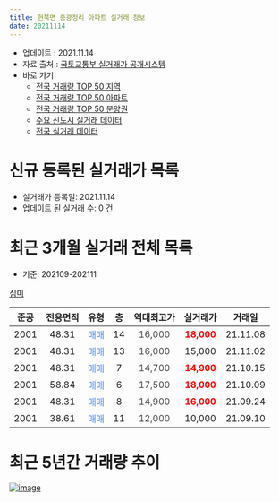 ```yaml
---
title: 현북면 중광정리 아파트 실거래 정보
date: 20211114
---
```


* 업데이트 : 2021.11.14
* 자료 출처 : [국토교통부 실거래가 공개시스템](http://rt.molit.go.kr)
* 바로 가기
    * [전국 거래량 TOP 50 지역](https://apt-info.github.io/apt-trade-info/tr)
    * [전국 거래량 TOP 50 아파트](https://apt-info.github.io/apt-trade-info/ta)
    * [전국 거래량 TOP 50 분양권](https://apt-info.github.io/apt-trade-info/tb)
    * [주요 신도시 실거래 데이터](https://apt-info.github.io/apt-trade-info/newtown)
    * [전국 실거래 데이터](https://apt-info.github.io/apt-trade-info/all)



<script async src="https://pagead2.googlesyndication.com/pagead/js/adsbygoogle.js"></script>
<!-- 기본광고 -->
<ins class="adsbygoogle"
     style="display:block"
     data-ad-client="ca-pub-1142216861245946"
     data-ad-slot="4805727019"
     data-ad-format="auto"
     data-full-width-responsive="true"></ins>
<script>
     (adsbygoogle = window.adsbygoogle || []).push({});
</script>


# 신규 등록된 실거래가 목록

* 실거래가 등록일: 2021.11.14
* 업데이트 된 실거래 수: 0 건




<script async src="https://pagead2.googlesyndication.com/pagead/js/adsbygoogle.js"></script>
<!-- 기본광고 -->
<ins class="adsbygoogle"
     style="display:block"
     data-ad-client="ca-pub-1142216861245946"
     data-ad-slot="4805727019"
     data-ad-format="auto"
     data-full-width-responsive="true"></ins>
<script>
     (adsbygoogle = window.adsbygoogle || []).push({});
</script>


# 최근 3개월 실거래 전체 목록
* 기준: 202109-202111


[심미](https://search.naver.com/search.naver?query=%EC%8B%AC%EB%AF%B8)

|준공|전용면적|유형|층|역대최고가|실거래가|거래일|
|:---:|:---:|:---:|:---:|:---:|:---:|:---:|
|2001|48.31|<span style="color:#4285F3">매매</span>|14|<span style="color:#444444">16,000</span>|<b><span style="color:#FF0000">18,000</span></b>|21.11.08|
|2001|48.31|<span style="color:#4285F3">매매</span>|13|<span style="color:#444444">16,000</span>|15,000|21.11.02|
|2001|48.31|<span style="color:#4285F3">매매</span>|7|<span style="color:#444444">14,700</span>|<b><span style="color:#FF0000">14,900</span></b>|21.10.15|
|2001|58.84|<span style="color:#4285F3">매매</span>|6|<span style="color:#444444">17,500</span>|<b><span style="color:#FF0000">18,000</span></b>|21.10.09|
|2001|48.31|<span style="color:#4285F3">매매</span>|8|<span style="color:#444444">14,900</span>|<b><span style="color:#FF0000">16,000</span></b>|21.09.24|
|2001|38.61|<span style="color:#4285F3">매매</span>|11|<span style="color:#444444">12,000</span>|10,000|21.09.10|



<script async src="https://pagead2.googlesyndication.com/pagead/js/adsbygoogle.js"></script>
<!-- 기본광고 -->
<ins class="adsbygoogle"
     style="display:block"
     data-ad-client="ca-pub-1142216861245946"
     data-ad-slot="4805727019"
     data-ad-format="auto"
     data-full-width-responsive="true"></ins>
<script>
     (adsbygoogle = window.adsbygoogle || []).push({});
</script>


# 최근 5년간 거래량 추이


<div style="width:100%;">
    <canvas id="deal_progress" height="200"></canvas>
</div>

<script>
new Chart(document.getElementById("deal_progress"), {
    type: 'line',
    data: {
        labels: ['16.01','16.02','16.03','16.04','16.05','16.06','16.07','16.08','16.09','16.10','16.11','16.12','17.01','17.02','17.03','17.04','17.05','17.06','17.07','17.08','17.09','17.10','17.11','17.12','18.01','18.02','18.03','18.04','18.05','18.06','18.07','18.08','18.09','18.10','18.11','18.12','19.01','19.02','19.03','19.04','19.05','19.06','19.07','19.08','19.09','19.10','19.11','19.12','20.01','20.02','20.03','20.04','20.05','20.06','20.07','20.08','20.09','20.10','20.11','20.12','21.01','21.02','21.03','21.04','21.05','21.06','21.07','21.08','21.09','21.10','21.11'],
        datasets: [{
            label: '매매/분양권',
            data: [3,3,4,5,1,7,4,4,3,1,0,3,3,1,1,1,4,6,2,2,5,3,3,2,1,2,3,6,1,3,2,3,2,1,5,2,0,1,1,3,2,0,0,4,5,1,1,1,1,3,0,5,2,3,12,4,1,2,1,6,6,5,1,7,7,6,4,4,2,2,2],
            borderColor: "rgba(66, 133, 243, 1)",
            backgroundColor: "rgba(66, 133, 243, 0.05)",
            borderWidth: 1,
            pointRadius: 0,
            fill: false,
            lineTension: 0
        },{
            label: '전/월세',
            data: [1,0,2,1,3,1,0,3,1,1,2,1,0,0,3,2,2,1,2,1,2,0,0,0,0,0,0,0,0,0,1,0,0,0,0,0,1,0,0,1,2,2,2,2,2,4,0,0,0,0,1,0,1,1,2,1,2,0,0,1,1,0,0,0,0,4,0,0,0,0,0],
            borderColor: "rgba(255, 90, 0, 1)",
            backgroundColor: "rgba(255, 90, 0, 0.05)",
            borderWidth: 1,
            pointRadius: 0,
            fill: false,
            lineTension: 0
        },{
            label: '합계',
            data: [4,3,6,6,4,8,4,7,4,2,2,4,3,1,4,3,6,7,4,3,7,3,3,2,1,2,3,6,1,3,3,3,2,1,5,2,1,1,1,4,4,2,2,6,7,5,1,1,1,3,1,5,3,4,14,5,3,2,1,7,7,5,1,7,7,10,4,4,2,2,2],
            borderColor: "rgba(0, 0, 0, 1)",
            backgroundColor: "rgba(0, 0, 0, 0.03)",
            borderWidth: 0.1,
            pointRadius: 0,
            fill: true,
            lineTension: 0
        }
        ]
    },
    options: {
        responsive: true,
        title: {
            display: false
        },
        tooltips: {
            mode: 'index',
            intersect: false
        },
        hover: {
            mode: 'nearest',
            intersect: true
        },
        scales: {
            xAxes: [{
                display: true,
                scaleLabel: {
                    display: true,
                    labelString: '년/월'
                }
            }],
            yAxes: [{
                display: true,
                ticks: {
                    suggestedMin: 0,
                },
                scaleLabel: {
                    display: true,
                    labelString: '실거래 수'
                }
            }]
        }
    }
});

</script>


[![image](https://apt-info.github.io/images/2020-01-03-apt-trade-info/1024x500.png)](https://play.google.com/store/apps/details?id=com.aptinfo.apttradeinfo)

